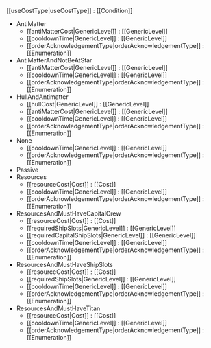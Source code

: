 [[useCostType|useCostType]] : [[Condition]]
   * AntiMatter
     * [[antiMatterCost|GenericLevel]] : [[GenericLevel]]
     * [[cooldownTime|GenericLevel]] : [[GenericLevel]]
     * [[orderAcknowledgementType|orderAcknowledgementType]] : [[Enumeration]]
   * AntiMatterAndNotBeAtStar
     * [[antiMatterCost|GenericLevel]] : [[GenericLevel]]
     * [[cooldownTime|GenericLevel]] : [[GenericLevel]]
     * [[orderAcknowledgementType|orderAcknowledgementType]] : [[Enumeration]]
   * HullAndAntimatter
     * [[hullCost|GenericLevel]] : [[GenericLevel]]
     * [[antiMatterCost|GenericLevel]] : [[GenericLevel]]
     * [[cooldownTime|GenericLevel]] : [[GenericLevel]]
     * [[orderAcknowledgementType|orderAcknowledgementType]] : [[Enumeration]]
   * None
     * [[cooldownTime|GenericLevel]] : [[GenericLevel]]
     * [[orderAcknowledgementType|orderAcknowledgementType]] : [[Enumeration]]
   * Passive
   * Resources
     * [[resourceCost|Cost]] : [[Cost]]
     * [[cooldownTime|GenericLevel]] : [[GenericLevel]]
     * [[orderAcknowledgementType|orderAcknowledgementType]] : [[Enumeration]]
   * ResourcesAndMustHaveCapitalCrew
     * [[resourceCost|Cost]] : [[Cost]]
     * [[requiredShipSlots|GenericLevel]] : [[GenericLevel]]
     * [[requiredCapitalShipSlots|GenericLevel]] : [[GenericLevel]]
     * [[cooldownTime|GenericLevel]] : [[GenericLevel]]
     * [[orderAcknowledgementType|orderAcknowledgementType]] : [[Enumeration]]
   * ResourcesAndMustHaveShipSlots
     * [[resourceCost|Cost]] : [[Cost]]
     * [[requiredShipSlots|GenericLevel]] : [[GenericLevel]]
     * [[cooldownTime|GenericLevel]] : [[GenericLevel]]
     * [[orderAcknowledgementType|orderAcknowledgementType]] : [[Enumeration]]
   * ResourcesAndMustHaveTitan
     * [[resourceCost|Cost]] : [[Cost]]
     * [[cooldownTime|GenericLevel]] : [[GenericLevel]]
     * [[orderAcknowledgementType|orderAcknowledgementType]] : [[Enumeration]]
